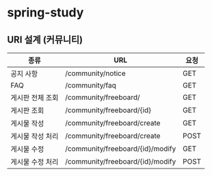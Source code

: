 # spring-study

## URI 설계 (커뮤니티)

| 종류               | URL                               | 요청  |
|-------------------|-----------------------------------|-------|
| 공지 사항         | /community/notice                 | GET   |
| FAQ               | /community/faq                    | GET   |
| 게시판 전체 조회  | /community/freeboard/             | GET   |
| 게시판 조회       | /community/freeboard/{id}         | GET   |
| 게시물 작성       | /community/freeboard/create        | GET   |
| 게시물 작성 처리  | /community/freeboard/create        | POST  |
| 게시물 수정       | /community/freeboard/{id}/modify   | GET   |
| 게시물 수정 처리  | /community/freeboard/{id}/modify   | POST  |

